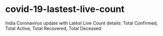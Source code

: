 # covid-19-lastest-live-count
India Coronavirus update with Latest Live Count details: Total Confirmed, Total Active, Total Recovered, Total Deceased
